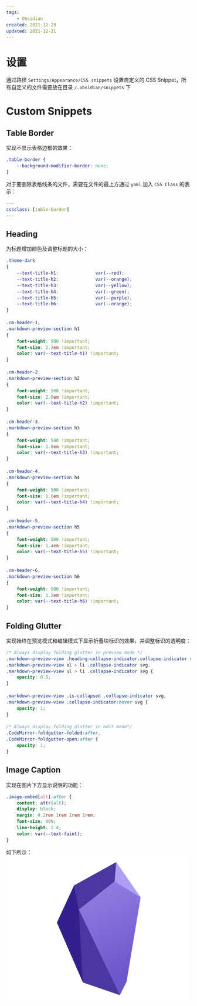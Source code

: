 ```yaml
---
tags: 
    - Obsidian
created: 2021-12-20
updated: 2021-12-21
---
```



# 设置

通过路径 `Settings/Appearance/CSS snippets` 设置自定义的 CSS Snippet，所有自定义的文件需要放在目录 `/.obsidian/snippets` 下

# Custom Snippets

## Table Border

实现不显示表格边框的效果：

```css
.table-border {
    --background-modifier-border: none;
}
```

对于要删除表格线条的文件，需要在文件的最上方通过 `yaml` 加入 `CSS Class` 的表示：
```yaml
---
cssclass: [table-border]
---
```

## Heading

为标题增加颜色及调整标题的大小：
```css
.theme-dark
{
    --text-title-h1:              var(--red);
    --text-title-h2:              var(--orange);
    --text-title-h3:              var(--yellow);
    --text-title-h4:              var(--green);
    --text-title-h5:              var(--purple);
    --text-title-h6:              var(--orange);
}

.cm-header-1,
.markdown-preview-section h1
{
    font-weight: 500 !important;
    font-size: 2.2em !important;
    color: var(--text-title-h1) !important;
}

.cm-header-2,
.markdown-preview-section h2
{
    font-weight: 500 !important;
    font-size: 2.0em !important;
    color: var(--text-title-h2) !important;
}

.cm-header-3,
.markdown-preview-section h3
{
    font-weight: 500 !important;
    font-size: 1.8em !important;
    color: var(--text-title-h3) !important;
}

.cm-header-4,
.markdown-preview-section h4
{
    font-weight: 500 !important;
    font-size: 1.6em !important;
    color: var(--text-title-h4) !important;
}

.cm-header-5,
.markdown-preview-section h5
{
    font-weight: 500 !important;
    font-size: 1.4em !important;
    color: var(--text-title-h5) !important;
}

.cm-header-6,
.markdown-preview-section h6
{
    font-weight: 500 !important;
    font-size: 1.2em !important;
    color: var(--text-title-h6) !important;
}

```


## Folding Glutter

实现始终在预览模式和编辑模式下显示折叠块标识的效果，并调整标识的透明度：

```css
/* Always display folding glutter in preview mode */
.markdown-preview-view .heading-collapse-indicator.collapse-indicator svg,
.markdown-preview-view ol > li .collapse-indicator svg,
.markdown-preview-view ul > li .collapse-indicator svg {
    opacity: 0.5;
}

.markdown-preview-view .is-collapsed .collapse-indicator svg,
.markdown-preview-view .collapse-indicator:hover svg {
    opacity: 1;
}

/* Always display folding glutter in edit mode*/
.CodeMirror-foldgutter-folded:after,
.CodeMirror-foldgutter-open:after {
    opacity: 1;
}
```

## Image Caption

实现在图片下方显示说明的功能：
```css
.image-embed[alt]:after {
    content: attr(alt);
    display: block;
    margin: 0.2rem 1rem 1rem 1rem;
    font-size: 90%;
    line-height: 1.4;
    color: var(--text-faint);
}
```

如下所示：
![Obsidian Logo | 200](assets/Obsidian-CSS%20Snippets/image-20211207085006908.png)